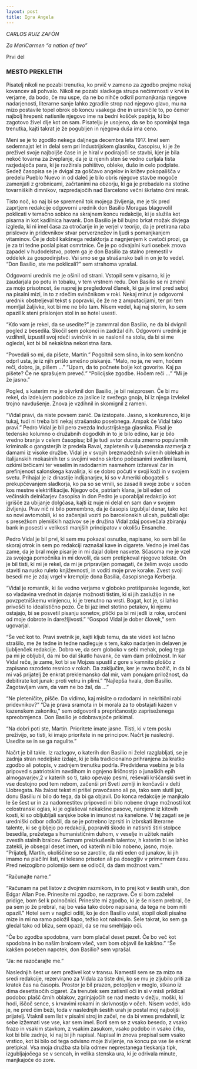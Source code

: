 ```yaml
---
layout: post
title: Igra Angela
---
```

*CARLOS RUIZ ZAFÓN*

*Za MariCarmen*
*“a nation of two”*

Prvi del

### MESTO PREKLETIH

Pisatelj nikoli ne pozabi trenutka, ko prvič v zameno za zgodbo prejme nekaj kovancev ali pohvalo. Nikoli ne pozabi sladkega strupa nečimrnosti v krvi in verjame, da bodo, če mu uspe, da ne bo nihče odkril pomanjkanja njegove nadarjenosti, literarne sanje lahko zgradile strop nad njegovo glavo, mu na mizo postavile topel obrok ob koncu vsakega dne in uresničile to, po čemer najbolj hrepeni: natisnile njegovo ime na bedni košček papirja, ki bo zagotovo živel dlje kot on sam. Pisatelju je usojeno, da se bo spominjal tega trenutka, kajti takrat je že pogubljen in njegova duša ima ceno.

Meni se je to zgodilo nekega daljnega decembra leta 1917. Imel sem sedemnajst let in delal sem pri Industrijskem glasniku, časopisu, ki je že preživel svoje najboljše čase in je hiral v podirajoči se stavbi, kjer je bila nekoč tovarna za žveplanje, da je iz njenih sten še vedno curljala tista razjedajoča para, ki je razžirala pohištvo, obleke, dušo in celo podplate. Sedež časopisa se je dvigal za goščavo angelov in križev pokopališča v predelu Pueblo Nuevo in od daleč je bilo obris njegove stavbe mogoče zamenjati z grobnicami, začrtanimi na obzorju, ki ga je prebadalo na stotine tovarniških dimnikov, razpredajočih nad Barcelono večni škrlatno črni mrak.

Tisto noč, ko naj bi se spremenil tok mojega življenja, me je tik pred zaprtjem redakcije odgovorni urednik don Basilio Moragas blagovolil poklicati v temačno sobico na skrajnem koncu redakcije, ki je služila kot pisarna in kot kadilnica havank. Don Basilio je bil bujno brkat možak divjega izgleda, ki ni imel časa za otročarije in je verjel v teorijo, da je pretirana raba prislovov in pridevnikov stvar perverznežev in ljudi s pomanjkanjem vitaminov. Če je dobil kakšnega redaktorja z nagnjenjem k cvetoči prozi, ga je za tri tedne poslal pisat osmrtnice. Če je po odvajalni kuri osebek znova zapadel v hudodelstvo, potem ga je don Basilio za stalno premestil v oddelek za gospodinjstvo. Vsi smo se ga strašansko bali in on je to vedel.
“Don Basilio, ste me poklicali?” sem strahoma vprašal.

Odgovorni urednik me je ošinil od strani. Vstopil sem v pisarno, ki je zaudarjala po potu in tobaku, v tem vrstnem redu. Don Basilio se ni zmenil za mojo prisotnost, še naprej je pregledoval članek, ki ga je imel pred seboj na pisalni mizi, in to z rdečim svinčnikom v roki. Nekaj minut je odgovorni urednik obstreljeval tekst s popravki, če že ne z amputacijami, ter pri tem momljal žaljivke, kot bi me ne bilo tam. Nisem vedel, kaj naj storim, ko sem opazil k steni prislonjen stol in se hotel usesti.

“Kdo vam je rekel, da se usedite?” je zamrmral don Basilio, ne da bi dvignil pogled z besedila.
Skočil sem pokonci in zadržal dih. Odgovorni urednik je vzdihnil, izpustil svoj rdeči svinčnik in se naslonil na stolu, da bi si me ogledal, kot bi bil nekakšna nekoristna šara.

“Povedali so mi, da pišete, Martín.”
Pogoltnil sem slino, in ko sem končno odprl usta, je iz njih prišlo smešno piskanje.
“Malo, no ja, ne vem, hočem reči, dobro, ja, pišem …”
“Upam, da to počnete bolje kot govorite. Kaj pa pišete? Če ne sprašujem preveč.”
“Policijske zgodbe. Hočem reči …”
“Mi je že jasno.”

Pogled, s katerim me je ošvrknil don Basilio, je bil neizprosen. Če bi mu rekel, da izdelujem podobice za jaslice iz svežega gnoja, bi iz njega izvlekel trojno navdušenje. Znova je vzdihnil in skomignil z rameni.

“Vidal pravi, da niste povsem zanič. Da izstopate. Jasno, s konkurenco, ki je tukaj, tudi ni treba biti nekaj strašansko posebnega. Ampak če Vidal tako pravi.”
Pedro Vidal je bil pero zvezda Industrijskega glasnika. Pisal je tedensko kolumno o družabnih dogodkih in to je bilo edino, kar je bilo vredno branja v celem časopisu; bil je tudi avtor ducata zmerno popularnih kriminalk o gangsterjih iz predela Raval, zapletenih v ljubezenska razmerja z damami iz visoke družbe. Vidal je v svojih brezmadežnih svilenih oblekah in italijanskih mokasinih ter s svojimi vedno skrbno počesanimi svetlimi lasmi, ozkimi brčicami ter veselim in radodarnim nasmehom izžareval čar in prefinjenost salonskega kavalirja, ki se dobro počuti v svoji koži in v svojem svetu. Prihajal je iz dinastije indijanarjev, ki so v Ameriki obogateli s prekupčevanjem sladkorja, ko pa so se vrnili, so zasadili svoje zobe v sočen kos mestne elektrifikacije. Njegov oče, patriarh klana, je bil eden od večinskih delničarjev časopisa in don Pedro je uporabljal redakcijo kot igrišče za ubijanje dolgčasa, kajti iz nuje ni delal en sam dan v svojem življenju. Prav nič ni bilo pomembno, da je časopis izgubljal denar, tako kot so novi avtomobili, ki so začenjali voziti po barcelonskih ulicah, puščali olje: s presežkom plemiških nazivov se je družina Vidal zdaj posvečala zbiranju bank in posesti v velikosti manjših principatov v okolišu Ensanche.

Pedro Vidal je bil prvi, ki sem mu pokazal osnutke, napisane, ko sem bil še skoraj otrok in sem po redakciji raznašal kave in cigarete. Vedno je imel čas zame, da je bral moje pisarije in mi dajal dobre nasvete. Sčasoma me je vzel za svojega pomočnika in mi dovolil, da sem pretipkoval njegove tekste. On je bil tisti, ki mi je rekel, da mi je pripravljen pomagati, če želim svojo usodo staviti na rusko ruleto književnosti, in voditi moje prve korake. Zvest svoji besedi me je zdaj vrgel v kremplje dona Basilia, časopisnega Kerberja.

“Vidal je romantik, ki še vedno verjame v globoko protišpanske legende, kot so vladavina vrednot in dajanje možnosti tistim, ki si jih zaslužijo in ne povzpetniškemu vrinjencu, ki je trenutno na vrsti. Bogat, kot je, si lahko privošči to idealistično pozo. Če bi jaz imel stotino petakov, ki njemu ostajajo, bi se posvetil pisanju sonetov, ptički pa bi mi jedli iz roke, uročeni od moje dobrote in darežljivosti.”
“Gospod Vidal je dober človek,” sem ugovarjal.

“Še več kot to. Pravi svetnik je, kajti kljub temu, da ste videti kot lačno strašilo, me že tedne in tedne nadleguje s tem, kako nadarjen in delaven je ljubljenček redakcije. Dobro ve, da sem globoko v sebi mehak, poleg tega pa mi je obljubil, da mi bo dal škatlo havank, če vam dam priložnost. In kar Vidal reče, je zame, kot bi se Mojzes spustil z gore s kamnito ploščo z zapisano razodeto resnico v rokah. Da zaključim, ker je ravno božič, in da bi mi vaš prijatelj že enkrat preklemansko dal mir, vam ponujam priložnost, da debitirate kot junak: proti vetru in plimi.”
“Najlepša hvala, don Basilio. Zagotavljam vam, da vam ne bo žal, da …”

“Ne pleteničite, pišče. Da vidimo, kaj mislite o radodarni in nekritični rabi pridevnikov?”
“Da je prava sramota in bi morala za to obstajati kazen v kazenskem zakoniku,” sem odgovoril s prepričanostjo zapriseženega spreobrnjenca.
Don Basilio je odobravajoče prikimal.

“Na dobri poti ste, Martín. Prioritete imate jasne. Tisti, ki v tem poslu preživijo, so tisti, ki imajo prioritete in ne principov. Načrt je naslednji. Usedite se in se ga nagulite.”

Načrt je bil takle. Iz razlogov, o katerih don Basilio ni želel razglabljati, se je zadnja stran nedeljske izdaje, ki je bila tradicionalno prihranjena za kratko zgodbo ali potopis, v zadnjem trenutku podrla. Predvidena vsebina je bila pripoved s patriotskim navdihom in ognjeno liričnostjo o junaških epih almogavarjev,2 v katerih so ti, tako opevajo pesmi, reševali krščanski svet in vse dostojno pod tem nebom, začenši pri Sveti zemlji in končavši v delti Llobregata. Na žalost tekst ni prišel pravočasno ali pa, tako sem slutil jaz, donu Basiliu ni bilo do tega, da bi ga objavil. Do konca redakcije je manjkalo le še šest ur in za nadomestitev pripovedi ni bilo nobene druge možnosti kot celostranski oglas, ki je oglaševal nekakšne pasove, narejene iz kitovih kosti, ki so obljubljali sanjske boke in imunost na kanelone. V tej zagati se je uredniški odbor odločil, da se je potrebno izprsiti in izbrskati literarne talente, ki se gibljejo po redakciji, popraviti škodo in natisniti štiri stolpce besedila, prežetega s humanističnim duhom, v veselje in užitek naših zvestih stalnih bralcev. Seznam preizkušenih talentov, h katerim bi se lahko zatekli, je obsegal deset imen, od katerih ni bilo nobeno, jasno, moje.
“Prijatelj, Martín, okoliščine so se zarotile, da niti eden od junakov, ki jih imamo na plačilni listi, ni telesno prisoten ali pa dosegljiv v primernem času. Pred neizogibno polomijo sem se odločil, da dam možnost vam.”

“Računajte name.”

“Računam na pet listov z dvojnim razmikom, in to prej kot v šestih urah, don Edgar Allan Poe. Prinesite mi zgodbo, ne razprave. Če si bom zaželel pridige, bom šel k polnočnici. Prinesite mi zgodbo, ki je še nisem prebral, če pa sem jo že prebral, naj bo vaša tako dobro napisana, da tega ne bom niti opazil.”
Hotel sem v naglici oditi, ko je don Basilio vstal, stopil okoli pisalne mize in mi na ramo položil šapo, težko kot nakovalo. Šele takrat, ko sem ga gledal tako od blizu, sem opazil, da se mu smehljajo oči.

“Če bo zgodba spodobna, vam bom plačal deset pezet. Če bo več kot spodobna in bo našim bralcem všeč, vam bom objavil še kakšno.”
“Še kakšen poseben napotek, don Basilio? sem vprašal.

“Ja: ne razočarajte me.”

Naslednjih šest ur sem preživel kot v transu. Namestil sem se za mizo na sredi redakcije, rezervirano za Vidala za tiste dni, ko se mu je zljubilo priti za kratek čas na časopis. Prostor je bil prazen, potopljen v meglo, stkano iz dima desettisočih cigaret. Za trenutek sem zatisnil oči in si v misli priklical podobo: plašč črnih oblakov, zgrinjajočih se nad mesto v dežju, moški, ki hodi, iščoč sence, s krvavimi rokami in skrivnostjo v očeh. Nisem vedel, kdo je, ne pred čim beži, toda v naslednjih šestih urah je postal moj najboljši prijatelj. Vtaknil sem list v pisalni stroj in začel, ne da bi vmes predahnil, iz sebe izžemati vse vse, kar sem imel. Boril sem se z vsako besedo, z vsako frazo in vsakim stavkom, z vsakim zasukom, vsako podobo in vsako črko, kot bi bile zadnje, ki naj bi jih napisal. Napisal in znova prepisal sem vsako vrstico, kot bi bilo od tega odvisno moje življenje, na koncu pa vse še enkrat pretipkal. Vsa moja družba sta bila odmev neprestanega tleskanja tipk, izgubljajočega se v sencah, in velika stenska ura, ki je odrivala minute, manjkajoče do zore.
